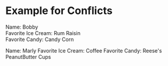 # Example for Conflicts

Name: Bobby  
Favorite Ice Cream: Rum Raisin  
Favorite Candy: Candy Corn 

Name: Marly
Favorite Ice Cream: Coffee
Favorite Candy: Reese's PeanutButter Cups